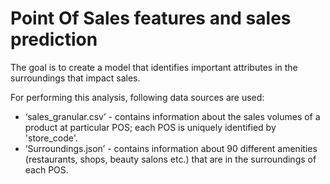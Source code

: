 # Point Of Sales features and sales prediction
The goal is to create a model that identifies important attributes in the surroundings that impact sales.

For performing this analysis,  following data sources are used:
*	‘sales_granular.csv’ - contains information about the sales volumes of a product at particular POS; each POS is uniquely identified by 'store_code'.
*	‘Surroundings.json’ - contains information about 90 different amenities (restaurants, shops, beauty salons etc.) that are in the surroundings of each POS.
